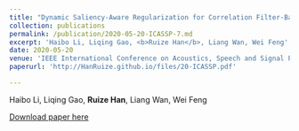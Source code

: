 ```yaml
---
title: "Dynamic Saliency-Aware Regularization for Correlation Filter-Based Object Tracking"
collection: publications
permalink: /publication/2020-05-20-ICASSP-7.md
excerpt: 'Haibo Li, Liqing Gao, <b>Ruize Han</b>, Liang Wan, Wei Feng'
date: 2020-05-20
venue: 'IEEE International Conference on Acoustics, Speech and Signal Processing (<b>ICASSP</b>)'
paperurl: 'http://HanRuize.github.io/files/20-ICASSP.pdf'

---
```

Haibo Li, Liqing Gao, <b>Ruize Han</b>, Liang Wan, Wei Feng

[Download paper here](http://HanRuize.github.io/files/20-ICASSP.pdf)
